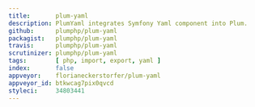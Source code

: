 ```yaml
---
title:       plum-yaml
description: PlumYaml integrates Symfony Yaml component into Plum.
github:      plumphp/plum-yaml
packagist:   plumphp/plum-yaml
travis:      plumphp/plum-yaml
scrutinizer: plumphp/plum-yaml
tags:        [ php, import, export, yaml ]
index:       false
appveyor:    florianeckerstorfer/plum-yaml
appveyor_id: btkwcag7pix0qvcd
styleci:     34803441
---
```

